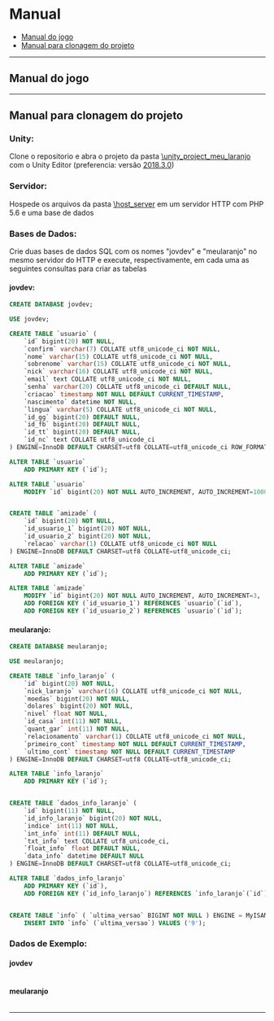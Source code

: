 # Manual
- [Manual do jogo](#manual-do-jogo)
- [Manual para clonagem do projeto](#manual-para-clonagem-do-projeto)
---
## Manual do jogo
---
## Manual para clonagem do projeto

### Unity:

Clone o repositorio e abra o projeto da pasta [\unity_project_meu_laranjo](..\unity_project_meu_laranjo) com o Unity Editor (preferencia: versão [2018.3.0](https://unity3d.com/pt/get-unity/download/archive))

### Servidor:

Hospede os arquivos da pasta [\host_server](..\host_server) em um servidor HTTP com PHP 5.6 e uma base de dados

### Bases de Dados:
Crie duas bases de dados SQL com os nomes "jovdev" e "meularanjo" no mesmo servidor do HTTP e execute, respectivamente, em cada uma as seguintes consultas para criar as tabelas

#### jovdev:
~~~~sql
CREATE DATABASE jovdev;

USE jovdev;

CREATE TABLE `usuario` (
    `id` bigint(20) NOT NULL,
    `confirm` varchar(7) COLLATE utf8_unicode_ci NOT NULL,
    `nome` varchar(15) COLLATE utf8_unicode_ci NOT NULL,
    `sobrenome` varchar(15) COLLATE utf8_unicode_ci NOT NULL,
    `nick` varchar(16) COLLATE utf8_unicode_ci NOT NULL,
    `email` text COLLATE utf8_unicode_ci NOT NULL,
    `senha` varchar(20) COLLATE utf8_unicode_ci DEFAULT NULL,
    `criacao` timestamp NOT NULL DEFAULT CURRENT_TIMESTAMP,
    `nascimento` datetime NOT NULL,
    `lingua` varchar(5) COLLATE utf8_unicode_ci NOT NULL,
    `id_gg` bigint(20) DEFAULT NULL,
    `id_fb` bigint(20) DEFAULT NULL,
    `id_tt` bigint(20) DEFAULT NULL,
    `id_nc` text COLLATE utf8_unicode_ci
) ENGINE=InnoDB DEFAULT CHARSET=utf8 COLLATE=utf8_unicode_ci ROW_FORMAT=COMPACT;

ALTER TABLE `usuario`
    ADD PRIMARY KEY (`id`);

ALTER TABLE `usuario`
    MODIFY `id` bigint(20) NOT NULL AUTO_INCREMENT, AUTO_INCREMENT=100000000000000;COMMIT;


CREATE TABLE `amizade` (
    `id` bigint(20) NOT NULL,
    `id_usuario_1` bigint(20) NOT NULL,
    `id_usuario_2` bigint(20) NOT NULL,
    `relacao` varchar(1) COLLATE utf8_unicode_ci NOT NULL
) ENGINE=InnoDB DEFAULT CHARSET=utf8 COLLATE=utf8_unicode_ci;

ALTER TABLE `amizade`
    ADD PRIMARY KEY (`id`);

ALTER TABLE `amizade`
    MODIFY `id` bigint(20) NOT NULL AUTO_INCREMENT, AUTO_INCREMENT=3,
    ADD FOREIGN KEY (`id_usuario_1`) REFERENCES `usuario`(`id`),
    ADD FOREIGN KEY (`id_usuario_2`) REFERENCES `usuario`(`id`);
~~~~

#### meularanjo:

~~~~sql
CREATE DATABASE meularanjo;

USE meularanjo;

CREATE TABLE `info_laranjo` (
    `id` bigint(20) NOT NULL,
    `nick_laranjo` varchar(16) COLLATE utf8_unicode_ci NOT NULL,
    `moedas` bigint(20) NOT NULL,
    `dolares` bigint(20) NOT NULL,
    `nivel` float NOT NULL,
    `id_casa` int(11) NOT NULL,
    `quant_gar` int(11) NOT NULL,
    `relacionamento` varchar(1) COLLATE utf8_unicode_ci NOT NULL,
    `primeiro_cont` timestamp NOT NULL DEFAULT CURRENT_TIMESTAMP,
    `ultimo_cont` timestamp NOT NULL DEFAULT CURRENT_TIMESTAMP
) ENGINE=InnoDB DEFAULT CHARSET=utf8 COLLATE=utf8_unicode_ci;

ALTER TABLE `info_laranjo`
    ADD PRIMARY KEY (`id`);


CREATE TABLE `dados_info_laranjo` (
    `id` bigint(11) NOT NULL,
    `id_info_laranjo` bigint(20) NOT NULL,
    `indice` int(11) NOT NULL,
    `int_info` int(11) DEFAULT NULL,
    `txt_info` text COLLATE utf8_unicode_ci,
    `float_info` float DEFAULT NULL,
    `data_info` datetime DEFAULT NULL
) ENGINE=InnoDB DEFAULT CHARSET=utf8 COLLATE=utf8_unicode_ci;

ALTER TABLE `dados_info_laranjo`
    ADD PRIMARY KEY (`id`),
    ADD FOREIGN KEY (`id_info_laranjo`) REFERENCES `info_laranjo`(`id`);


CREATE TABLE `info` ( `ultima_versao` BIGINT NOT NULL ) ENGINE = MyISAM;
    INSERT INTO `info` (`ultima_versao`) VALUES ('9');
~~~~

### Dados de Exemplo:

#### jovdev

~~~~sql
~~~~

#### meularanjo

~~~~sql
~~~~

---